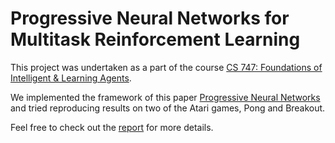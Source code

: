 # Progressive Neural Networks for Multitask Reinforcement Learning
This project was undertaken as a part of the course [CS 747: Foundations of Intelligent & Learning Agents](https://www.cse.iitb.ac.in/~shivaram/teaching/old/cs747-a2018/index.html).

We implemented the framework of this paper [Progressive Neural Networks](https://arxiv.org/pdf/1606.04671.pdf) and tried reproducing results on two of the Atari games, Pong and Breakout.

Feel free to check out the [report](report.pdf) for more details.


